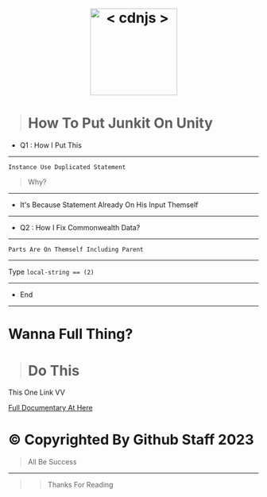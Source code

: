 <h1 align="center">
    <a href="https://cdnjs.com"><img src="https://cdn.discordapp.com/attachments/1142398615155920940/1144848369064362085/Untitled402_20230826111722.png" width="175px" alt="< cdnjs >"></a>
</h1>

> # How To Put Junkit On Unity
- Q1 : How I Put This
-----------------
```Instance Use Duplicated Statement```
> Why?
-----------------
- It's Because Statement Already On His Input Themself
-----------------
- Q2 : How I Fix Commonwealth Data?
------------------
```Parts Are On Themself Including Parent```

-----------------
Type ```local-string == (2)```

-----------------
- End

-----------------
# Wanna Full Thing?
> # Do This

This One Link VV

[ Full Documentary At Here](https://github.com/BombaUnited123/junkit-extension/edit/main/read%20Commonwealth.md)

# © Copyrighted By Github Staff 2023
> All Be Success
-----------------

>> Thanks For Reading
>> 
